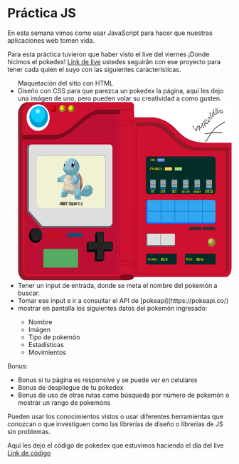 <h1>Práctica JS</h1>

En esta semana vimos como usar JavaScript para hacer que nuestras aplicaciones web tomen vida.

Para esta práctica tuvieron que haber visto el live del viernes ¡Donde hicimos el pokedex! [Link de live](https://web.microsoftstream.com/video/71be733f-2b72-4c9f-8712-83fc981a8b84) 
ustedes seguirán con ese proyecto para tener cada quien el suyo con las siguientes características.

<ul>Maquetación del sitio con HTML
  <li>Diseño con CSS para que parezca un pokedex la página, aquí les dejo una imágen de uno, pero pueden volar su creatividad a como gusten.<br>
  <img src="https://github.com/LaunchX-InnovaccionVirtual/FrontEnd-Mision/blob/main/04%20-%20JS/images/pokedex.jpg" alt="SDLC" height="400px">
  </li>
  <li>Tener un input de entrada, donde se meta el nombre del pokemón a buscar.</li>
  <li>Tomar ese input e ir a consultar el API de [pokeapi](https://pokeapi.co/)</li>
  <li>mostrar en pantalla los siguientes datos del pokemón ingresado:</li>
      <ul>
        <li>Nombre</li>
        <li>Imágen</li>
        <li>Tipo de pokemón</li>
        <li>Estadísticas</li>
        <li>Movimientos</li>
      </ul>
  </ul>

Bonus:
- Bonus si tu página es responsive y se puede ver en celulares
- Bonus de despliegue de tu pokedex
- Bonus de uso de otras rutas como búsqueda por número de pokemón o mostrar un rango de pokemóns

Pueden usar los conocimientos vistos o usar diferentes herramientas que conozcan o que investiguen como las librerías de diseño o librerías de JS sin problemas.

Aquí les dejo el código de pokedex que estuvimos haciendo el día del live [Link de código](../programas/4.-pokedex.js)
